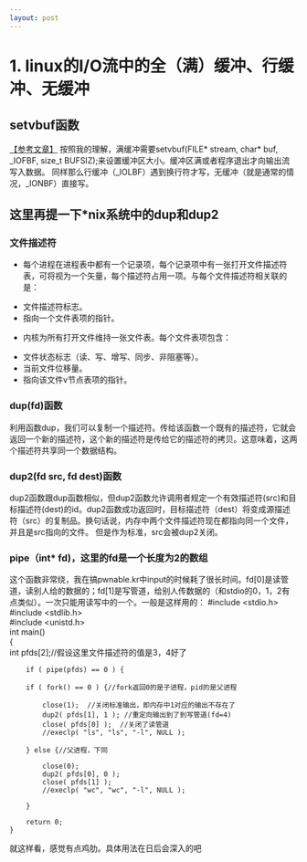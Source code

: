 ```yaml
---
layout: post
---
```



# 1. linux的I/O流中的全（满）缓冲、行缓冲、无缓冲
## setvbuf函数
[【参考文章】](http://blog.csdn.net/imxiangzi/article/details/45917039)
按照我的理解，满缓冲需要setvbuf(FILE* stream, char* buf, _IOFBF, size_t BUFSIZ);来设置缓冲区大小。缓冲区满或者程序退出才向输出流写入数据。
同样那么行缓冲（_IOLBF）遇到换行符才写，无缓冲（就是通常的情况，_IONBF）直接写。

## 这里再提一下*nix系统中的dup和dup2
### 文件描述符
- 每个进程在进程表中都有一个记录项，每个记录项中有一张打开文件描述符表，可将视为一个矢量，每个描述符占用一项。与每个文件描述符相关联的是：
+ 文件描述符标志。
+ 指向一个文件表项的指针。
- 内核为所有打开文件维持一张文件表。每个文件表项包含：
+ 文件状态标志（读、写、增写、同步、非阻塞等）。
+ 当前文件位移量。
+ 指向该文件v节点表项的指针。

### dup(fd)函数
利用函数dup，我们可以复制一个描述符。传给该函数一个既有的描述符，它就会返回一个新的描述符，这个新的描述符是传给它的描述符的拷贝。这意味着，这两个描述符共享同一个数据结构。
### dup2(fd src, fd dest)函数
dup2函数跟dup函数相似，但dup2函数允许调用者规定一个有效描述符(src)和目标描述符(dest)的id。dup2函数成功返回时，目标描述符（dest）将变成源描述符（src）的复制品。换句话说，内存中两个文件描述符现在都指向同一个文件，并且是src指向的文件。
但是作为标准，src会被dup2关闭。
### pipe（int* fd)，这里的fd是一个长度为2的数组
这个函数非常绕，我在搞pwnable.kr中input的时候耗了很长时间。fd[0]是读管道，读别人给的数据的；fd[1]是写管道，给别人传数据的（和stdio的0，1，2有点类似）。一次只能用读写中的一个。一般是这样用的：
	#include <stdio.h>  
	#include <stdlib.h>  
	#include <unistd.h>  
	int main()  
	{  
		int pfds[2];//假设这里文件描述符的值是3，4好了
	  
		if ( pipe(pfds) == 0 ) {  
	  
		if ( fork() == 0 ) {//fork返回0的是子进程，pid的是父进程
	  
			close(1);  //关闭标准输出，即内存中1对应的输出不存在了
			dup2( pfds[1], 1 ); //重定向输出到了到写管道(fd=4)
			close( pfds[0] );  //关闭了读管道
			//execlp( "ls", "ls", "-l", NULL );  
	  
		} else {//父进程，下同
	  
			close(0);  
			dup2( pfds[0], 0 );  
			close( pfds[1] );  
			//execlp( "wc", "wc", "-l", NULL );  
	  
		}  
	  
		return 0;  
	}  
就这样看，感觉有点鸡肋。具体用法在日后会深入的吧

